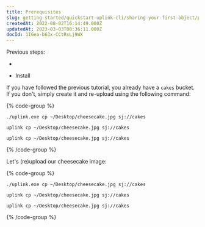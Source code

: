 ```yaml
---
title: Prerequisites
slug: getting-started/quickstart-uplink-cli/sharing-your-first-object/prerequisites
createdAt: 2022-08-02T16:14:49.000Z
updatedAt: 2023-03-03T08:36:11.000Z
docId: 1IGea-b63x-CCtRsLj9WX
---
```


Previous steps:

*   [](docId:3glkuvH4M7AGIawj-qbTR)

*   Install [](docId\:TC-N6QQVQg8w2cRqvEqEf)&#x20;

If you have followed the previous tutorial, you already have a `cakes` bucket. If you don't, simply create it and re-upload using the following command:

{% code-group %}
```windows
./uplink.exe cp ~/Desktop/cheesecake.jpg sj://cakes
```

```macos
uplink cp ~/Desktop/cheesecake.jpg sj://cakes
```

```linux
uplink cp ~/Desktop/cheesecake.jpg sj://cakes
```
{% /code-group %}

Let's (re)upload our cheesecake image:

{% code-group %}
```windows
./uplink.exe cp ~/Desktop/cheesecake.jpg sj://cakes
```

```macos
uplink cp ~/Desktop/cheesecake.jpg sj://cakes
```

```linux
uplink cp ~/Desktop/cheesecake.jpg sj://cakes
```
{% /code-group %}

